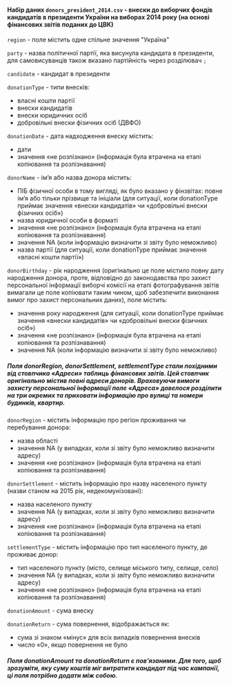 #### Набір даних ```donors_president_2014.csv``` - внески до виборчих фондів кандидатів в президенти України на виборах 2014 року (на основі фінансових звітів поданих до ЦВК)

```region``` - поле містить одне спільне значення "Україна"

```party``` - назва політичної партії, яка висунула кандидата в президенти, для самовисуванців також вказано партійність через розділювач ```;```

```candidate``` - кандидат в президенти

```donationType``` - типи внесків:
- власні кошти партії
- внески кандидатів
- внески юридичних осіб
- добровільні внески фізичних осіб (ДВФО)
	
```donationDate``` - дата надходження внеску містить:
- дати 
- значення «не розпізнано» (інформація була втрачена на етапі копіювання та розпізнавання)
	
```donorName``` - ім’я або назва донора містить:
- ПІБ фізичної особи в тому вигляді, як було вказано у фінзвітах: повне ім’я або тільки прізвище та ініціали (для ситуації, коли donationType приймає значення «внески кандидатів» чи «добровільні внески фізичних осіб»)
- назва юридичної особи в форматі
- значення «не розпізнано» (інформація була втрачена на етапі копіювання та розпізнавання)
- значення NA (коли інформацію визначити зі звіту було неможливо)
- назва партії (для ситуації, коли donationType приймає значення «власні кошти партії»)

```donorBirthday``` - рік народження (оригінально це поле містило повну дату народження донора, проте, відповідно до законодавства про захист персональної інформації виборчі комісії на етапі фотографування звітів вимагали це поле копіювати таким чином, щоб забезпечити виконання вимог про захист персональних даних), поле містить:
- значення року народження (для ситуації, коли donationType приймає значення «внески кандидатів» чи «добровільні внески фізичних осіб»)
- значення «не розпізнано» (інформація була втрачена на етапі копіювання та розпізнавання)
- значення NA (коли інформацію визначити зі звіту було неможливо)
	
##### Поля donorRegion, donorSettlement, settlementType стали похідними від стовпчика «Адреси» таблиць фінансових звітів. Цей стовпчик оригінально містив повні адреси донорів. Враховуючи вимоги захисту персональної інформації поле «Адреса» довелося розділити на три окремих та приховати інформацію про вулиці та номери будинків, квартир.

```donorRegion``` - містить інформацію про регіон проживання чи перебування донора:
- назва області
- значення NA (у випадках, коли зі звіту було неможливо визначити адресу)
- значення «не розпізнано» (інформація була втрачена на етапі копіювання та розпізнавання)

```donorSettlement``` - містить інформацію про назву населеного пункту (назви станом на 2015 рік, недекомунізовані):
- назва населеного пункту
- значення NA (у випадках, коли зі звіту було неможливо визначити адресу)
- значення «не розпізнано» (інформація була втрачена на етапі копіювання та розпізнавання)

```settlementType``` - містить інформацію про тип населеного пункту, де проживає донор:
- тип населеного пункту (місто, селище міського типу, селище, село)
- значення NA (у випадках, коли зі звіту було неможливо визначити адресу)
- значення «не розпізнано» (інформація була втрачена на етапі копіювання та розпізнавання)

```donationAmount``` - сума внеску

```donationReturn``` - сума повернення, відображається як:
- сума зі знаком «мінус» для всіх випадків повернення внесків
- число «0», якщо повернення не було

##### Поля donationAmount та donationReturn є пов’язаними. Для того, щоб зрозуміти, яку суму коштів міг витратити кандидат під час кампанії, ці поля потрібно додати між собою.
